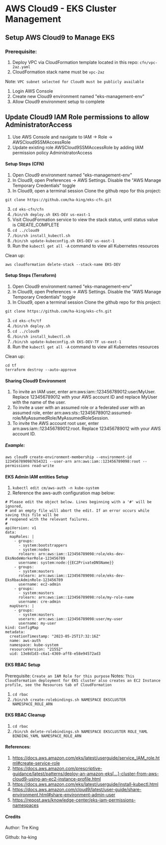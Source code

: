 # AWS Cloud9 - EKS Cluster Management 

## Setup AWS Cloud9 to Manage EKS

### Prerequisite:
1. Deploy VPC via CloudFormation template located in this repo: `cfn/vpc-2az.yaml`
2. CloudFormation stack name must be `vpc-2az`

Note: `VPC subnet selected for Cloud9 must be publicly available`

1. Login AWS Console
2. Create new Cloud9 environment named "eks-management-env"
3. Allow Cloud9 environment setup to complete

## Update Cloud9 IAM Role permissions to allow AdministratorAccess
1. Use AWS Console and navigate to IAM -> Role -> AWSCloud9SSMAccessRole
2. Update existing role AWSCloud9SSMAccessRole by adding IAM permission policy AdministratorAccess

#### Setup Steps (CFN)
1. Open Cloud9 environment named "eks-management-env"
2. In Cloud9, open Preferences -> AWS Settings. Disable the "AWS Manage Temporary Credentials" toggle
2. In Cloud9, open a terminal session Clone the github repo for this project:
```
git clone https://github.com/ha-king/eks-cfn.git
```
3. `cd eks-cfn/cfn`
4. `/bin/sh deploy.sh EKS-DEV us-east-1`
5. Visit CloudFormation service to view the stack status, until status value is CREATE_COMPLETE
6. `cd ../cloud9`
6. `/bin/sh install_kubectl.sh`
7. `/bin/sh update-kubeconfig.sh EKS-DEV us-east-1`
8.  Run the `kubectl get all -A` command to view all Kubernetes resources

Clean up:
```
aws cloudformation delete-stack --stack-name EKS-DEV 
```

#### Setup Steps (Terraform)
1. Open Cloud9 environment named "eks-management-env"
2. In Cloud9, open Preferences -> AWS Settings. Disable the "AWS Manage Temporary Credentials" toggle
2. In Cloud9, open a terminal session Clone the github repo for this project:
```
git clone https://github.com/ha-king/eks-cfn.git
```
3. `cd eks-cfn/tf`
4. `/bin/sh deploy.sh`
5. `cd ../cloud9`
6. `/bin/sh install_kubectl.sh`
7. `/bin/sh update-kubeconfig.sh EKS-DEV-TF us-east-1`
8.  Run the `kubectl get all -A` command to view all Kubernetes resources

Clean up:
```
cd tf
terraform destroy --auto-approve
```

#### Sharing Cloud9 Environment
1. To invite an IAM user, enter arn:aws:iam::123456789012:user/MyUser. Replace 123456789012 with your AWS account ID and replace MyUser with the name of the user.
2. To invite a user with an assumed role or a federated user with an assumed role, enter arn:aws:sts::123456789012:assumed-role/MyAssumedRole/MyAssumedRoleSession.
3. To invite the AWS account root user, enter arn:aws:iam::123456789012:root. Replace 123456789012 with your AWS account ID.
##### Example:
```
aws cloud9 create-environment-membership --environment-id 1234567890987654321 --user-arn arn:aws:iam::123456789098:root --permissions read-write
```

#### EKS Admin IAM entities Setup
1. `kubectl edit cm/aws-auth -n kube-system`
2. Reference the aws-auth configuration map below:
```
# Please edit the object below. Lines beginning with a '#' will be ignored,
# and an empty file will abort the edit. If an error occurs while saving this file will be
# reopened with the relevant failures.
#
apiVersion: v1
data:
  mapRoles: |
    - groups:
      - system:bootstrappers
      - system:nodes
      rolearn: arn:aws:iam::123456789098:role/eks-dev-EksNodeWorkerRole-123456789
      username: system:node:{{EC2PrivateDNSName}}
    - groups:
      - system:masters
      rolearn: arn:aws:iam::123456789098:role/eks-dev-EksRbacAdminRole-123456789
      username: ec2-admin
    - groups:
      - system:masters
      rolearn: arn:aws:iam::123456789098:role/my-role-name
      username: cre-admin
  mapUsers: |
    - groups:
      - system:masters
      userarn: arn:aws:iam::123456789098:user/my-user
      username: my-user
kind: ConfigMap
metadata:
  creationTimestamp: "2023-05-25T17:32:16Z"
  name: aws-auth
  namespace: kube-system
  resourceVersion: "21552"
  uid: 13e8d1d3-c6a1-4369-aff8-e58e94572ad3
```

#### EKS RBAC Setup
Prerequisite: `Create an IAM Role for this purpose`
Notes: `This Cloudformation deployment for EKS cluster also creates an EC2 Instance profile, see the Resources tab of CloudFormation`
1. `cd rbac`
2. `/bin/sh create-rolebindings.sh NAMESPACE EKSCLUSTER NAMESPACE_ROLE_ARN`

#### EKS RBAC Cleanup
1. `cd rbac`
1. `/bin/sh delete-rolebindings.sh NAMESPACE EKSCLUSTER ROLE_YAML BINDING_YAML NAMESPACE_ROLE_ARN`

#### References:
1. https://docs.aws.amazon.com/eks/latest/userguide/service_IAM_role.html#create-service-role
1. https://docs.aws.amazon.com/prescriptive-guidance/latest/patterns/deploy-an-amazon-eks[…]-cluster-from-aws-cloud9-using-an-ec2-instance-profile.html
1. https://docs.aws.amazon.com/eks/latest/userguide/install-kubectl.html
1. https://docs.aws.amazon.com/cloud9/latest/user-guide/share-environment.html#share-environment-admin-user
1. https://repost.aws/knowledge-center/eks-iam-permissions-namespaces

#### Credits

Author: Tre King

Github: ha-king